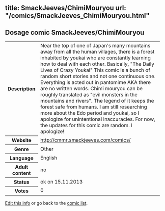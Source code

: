 title: SmackJeeves/ChimiMouryou
url: "/comics/SmackJeeves_ChimiMouryou.html"
---
Dosage comic SmackJeeves/ChimiMouryou
-----------------------------------------

<p id="msg"></p>
<script type="text/javascript">
if (window.location.search === '?edit_info_mail=sent_ok') {
  var elem = document.getElementById("msg");
  elem.innerHTML = 'Edited information sucessfully sent for review, which is usually done daily. Thanks!';
  elem.className = 'ok';
}
</script>
<table class="comicinfo">
<tr>
<th>Description</th><td>Near the top of one of Japan's many mountains away from all the human villages, there is a forest inhabited by youkai who are constantly learning how to deal with each other. Basically, &quot;The Daily Lives of Crazy Youkai&quot; This comic is a bunch of random short stories and not one continuous one. Everything is acted out in pantomime AKA there are no written words. Chimi mouryou can be roughly translated as &quot;evil monsters in the mountains and rivers&quot;. The legend of it keeps the forest safe from humans. I am still researching more about the Edo period and youkai, so I apologize for unintentional inaccuracies. For now, the updates for this comic are random. I apologize!</td>
</tr>
<tr>
<th>Website</th><td><a href="http://cmmr.smackjeeves.com/comics/">http://cmmr.smackjeeves.com/comics/</a></td>
</tr>
<tr>
<th>Genre</th><td>Other</td>
</tr>
<tr>
<th>Language</th><td>English</td>
</tr>
<tr>
<th>Adult content</th><td>no</td>
</tr>
<tr>
<th>Status</th><td>ok on 15.11.2013</td>
</tr>
<tr>
<th>Votes</th><td>0</td>
</tr>
</table>

[Edit this info](SmackJeeves_ChimiMouryou_edit.html) or go back to the [comic list](../comic-index.html).
